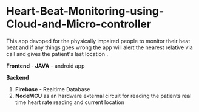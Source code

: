 # Heart-Beat-Monitoring-using-Cloud-and-Micro-controller
This app devoped for the physically impaired people to monitor their heat beat and if any things goes wrong the app will alert the nearest relative via call and gives the  patient's last location .

**Frontend** -
 **JAVA** - android app

**Backend**
1. **Firebase** - Realtime Database
2. **NodeMCU** as an hardware external circuit for reading the patients real time heart rate reading and current location
